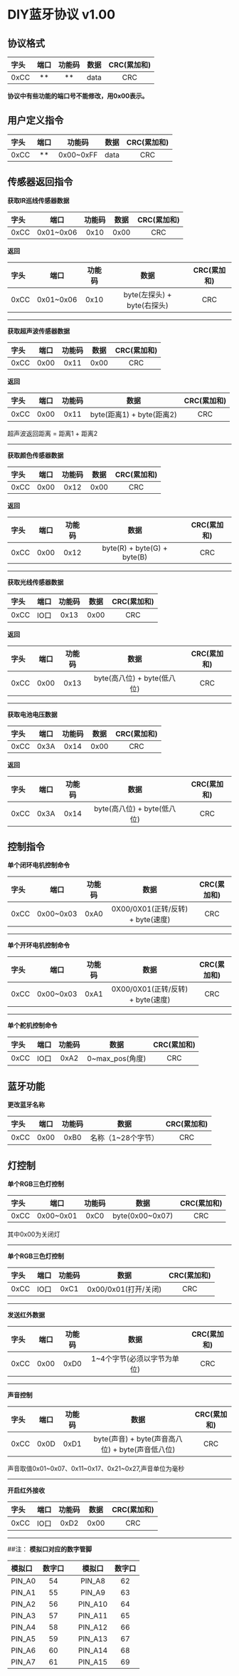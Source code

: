# DIY蓝牙协议 v1.00

## 协议格式 
|字头| 端口 |功能码 |数据|CRC(累加和)|
|:---|:---:|:----:|:---:| :------: |
|0xCC| **  |  **  |data |   CRC   |
**协议中有些功能的端口号不能修改，用0x00表示。**
## 用户定义指令
|字头| 端口 |     功能码   | 数据|CRC(累加和)|
|:---|:---:|    :----:   |:---:| :------: |
|0xCC| **  |  0x00~0xFF  |data |   CRC   |
## 传感器返回指令
**获取IR巡线传感器数据**

|字头|     端口    | 功能码  | 数据|CRC(累加和)|
|:---|    :---:   | :----: |:---:| :------: |
|0xCC| 0x01~0x06  |  0x10  |0x00 |   CRC   |
**返回**

|字头|    端口     | 功能码|          数据             |CRC(累加和)|
|:---|   :---:    |:----:|         :---:             | :------: |
|0xCC| 0x01~0x06  |  0x10|byte(左探头) + byte(右探头) |   CRC   |


----------
**获取超声波传感器数据**

|字头| 端口 |功能码   | 数据|CRC(累加和)|
|:---|:---:|:----:  |:---:| :------: |
|0xCC| 0x00|  0x11  |0x00 |   CRC   |
**返回**

|字头|    端口     | 功能码|          数据             |CRC(累加和)|
|:---|   :---:    |:----:|         :---:             | :------: |
|0xCC|    0x00    |  0x11|byte(距离1) + byte(距离2) |   CRC   |
超声波返回距离 = 距离1 + 距离2


----------
**获取颜色传感器数据**

|字头| 端口 |功能码   | 数据|CRC(累加和)|
|:---|:---:|:----:  |:---:| :------: |
|0xCC| 0x00|  0x12  |0x00 |   CRC   |
**返回**

|字头|    端口     | 功能码|          数据             |CRC(累加和)|
|:---|   :---:    |:----:|         :---:             | :------: |
|0xCC|    0x00    |  0x12|byte(R) + byte(G) + byte(B)|   CRC   |


----------
**获取光线传感器数据**

|字头|     端口    | 功能码  | 数据|CRC(累加和)|
|:---|    :---:   | :----: |:---:| :------: |
|0xCC|     IO口   |  0x13  |0x00 |   CRC   |
**返回**

|字头|    端口     | 功能码|          数据             |CRC(累加和)|
|:---|   :---:    |:----:|         :---:             | :------: |
|0xCC|    0x00    |  0x13|byte(高八位) + byte(低八位) |   CRC   |

----------
**获取电池电压数据**

|字头|     端口    | 功能码  | 数据|CRC(累加和)|
|:---|    :---:   | :----: |:---:| :------: |
|0xCC|     0x3A   |  0x14  |0x00 |   CRC   |
**返回**

|字头|    端口     | 功能码|          数据             |CRC(累加和)|
|:---|   :---:    |:----:|         :---:             | :------: |
|0xCC|    0x3A    |  0x14|byte(高八位) + byte(低八位) |   CRC   |

## 控制指令
**单个闭环电机控制命令**

|字头|     端口    | 功能码  |               数据              |CRC(累加和)|
|:---|    :---:   | :----: |              :---:              | :------: |
|0xCC| 0x00~0x03  |  0xA0  |0X00/0X01(正转/反转) + byte(速度) |   CRC   |

----------
**单个开环电机控制命令**

|字头|     端口    | 功能码  |               数据              |CRC(累加和)|
|:---|    :---:   | :----: |              :---:              | :------: |
|0xCC| 0x00~0x03  |  0xA1  |0X00/0X01(正转/反转) + byte(速度) |   CRC   |

----------
**单个舵机控制命令**

|字头|     端口    | 功能码  |               数据              |CRC(累加和)|
|:---|    :---:   | :----: |              :---:              | :------: |
|0xCC|    IO口    |  0xA2  |          0~max_pos(角度)        |   CRC   |

## 蓝牙功能
**更改蓝牙名称**

|字头|     端口    | 功能码  |               数据              |CRC(累加和)|
|:---|    :---:   | :----: |              :---:              | :------: |
|0xCC|    0x00    |  0xB0  |          名称（1~28个字节）      |   CRC   |

## 灯控制
**单个RGB三色灯控制**

|字头|     端口    | 功能码  |               数据              |CRC(累加和)|
|:---|    :---:   | :----: |              :---:              | :------: |
|0xCC| 0x00~0x01  |  0xC0  |         byte(0x00~0x07)        |   CRC   |
其中0x00为关闭灯

----------
**单个RGB三色灯控制**

|字头|     端口    | 功能码  |               数据              |CRC(累加和)|
|:---|    :---:   | :----: |              :---:              | :------: |
|0xCC|    IO口    |  0xC1  |         0x00/0x01(打开/关闭)     |   CRC   |

----------
**发送红外数据**

|字头|     端口    | 功能码  |               数据              |CRC(累加和)|
|:---|    :---:   | :----: |              :---:              | :------: |
|0xCC|    0x00    |  0xD0  |    1~4个字节(必须以字节为单位)    |   CRC   |

----------
**声音控制**

|字头|     端口    | 功能码  |               数据                          |CRC(累加和)|
|:---|    :---:   | :----: |              :---:                          | :------: |
|0xCC|    0x0D    |  0xD1  |byte(声音) + byte(声音高八位) + byte(声音低八位)|   CRC   |
声音取值0x01~0x07、0x11~0x17、0x21~0x27,声音单位为毫秒

----------
**开启红外接收**

|字头|     端口    | 功能码  |               数据              |CRC(累加和)|
|:---|    :---:   | :----: |              :---:              | :------: |
|0xCC|    IO口    |  0xD2  |               0x00              |   CRC   |

----------
##注：
**模拟口对应的数字管脚**

| 模拟口 | 数字口  |      | 模拟口 | 数字口 |
| :---- | :-----:|:----:|  :----:| :----:|
|PIN_A0 |  54   |       |PIN_A8  |  62   |
|PIN_A1 |  55   |       |PIN_A9  |  63   |
|PIN_A2 |  56   |       |PIN_A10 |  64   |
|PIN_A3 |  57   |       |PIN_A11 |  65   |
|PIN_A4 |  58   |       |PIN_A12 |  66   |
|PIN_A5 |  59   |       |PIN_A13 |  67   |
|PIN_A6 |  60   |       |PIN_A14 |  68   |
|PIN_A7 |  61   |       |PIN_A15 |  69   |
